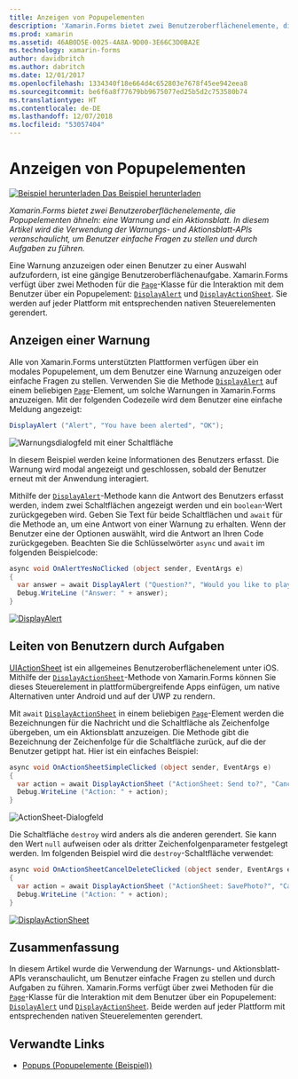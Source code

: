 ```yaml
---
title: Anzeigen von Popupelementen
description: 'Xamarin.Forms bietet zwei Benutzeroberflächenelemente, die Popupelementen ähneln: eine Warnung und ein Aktionsblatt. In diesem Artikel wird die Verwendung der Warnungs- und Aktionsblatt-APIs veranschaulicht, um Benutzer einfache Fragen zu stellen und durch Aufgaben zu führen.'
ms.prod: xamarin
ms.assetid: 46AB0D5E-0025-4A8A-9D00-3E66C3D0BA2E
ms.technology: xamarin-forms
author: davidbritch
ms.author: dabritch
ms.date: 12/01/2017
ms.openlocfilehash: 1334340f18e664d4c652803e7678f45ee942eea8
ms.sourcegitcommit: be6f6a8f77679bb9675077ed25b5d2c753580b74
ms.translationtype: HT
ms.contentlocale: de-DE
ms.lasthandoff: 12/07/2018
ms.locfileid: "53057404"
---
```

# <a name="displaying-pop-ups"></a>Anzeigen von Popupelementen

[![Beispiel herunterladen](~/media/shared/download.png) Das Beispiel herunterladen](https://developer.xamarin.com/samples/xamarin-forms/Navigation/Pop-ups/)

_Xamarin.Forms bietet zwei Benutzeroberflächenelemente, die Popupelementen ähneln: eine Warnung und ein Aktionsblatt. In diesem Artikel wird die Verwendung der Warnungs- und Aktionsblatt-APIs veranschaulicht, um Benutzer einfache Fragen zu stellen und durch Aufgaben zu führen._

Eine Warnung anzuzeigen oder einen Benutzer zu einer Auswahl aufzufordern, ist eine gängige Benutzeroberflächenaufgabe. Xamarin.Forms verfügt über zwei Methoden für die [`Page`](xref:Xamarin.Forms.Page)-Klasse für die Interaktion mit dem Benutzer über ein Popupelement: [`DisplayAlert`](xref:Xamarin.Forms.Page.DisplayAlert*) und [`DisplayActionSheet`](xref:Xamarin.Forms.Page.DisplayActionSheet*). Sie werden auf jeder Plattform mit entsprechenden nativen Steuerelementen gerendert.

## <a name="displaying-an-alert"></a>Anzeigen einer Warnung

Alle von Xamarin.Forms unterstützten Plattformen verfügen über ein modales Popupelement, um dem Benutzer eine Warnung anzuzeigen oder einfache Fragen zu stellen. Verwenden Sie die Methode [`DisplayAlert`](xref:Xamarin.Forms.Page.DisplayAlert*) auf einem beliebigen [`Page`](xref:Xamarin.Forms.Page)-Element, um solche Warnungen in Xamarin.Forms anzuzeigen. Mit der folgenden Codezeile wird dem Benutzer eine einfache Meldung angezeigt:

```csharp
DisplayAlert ("Alert", "You have been alerted", "OK");
```

![](pop-ups-images/alert.png "Warnungsdialogfeld mit einer Schaltfläche")

In diesem Beispiel werden keine Informationen des Benutzers erfasst. Die Warnung wird modal angezeigt und geschlossen, sobald der Benutzer erneut mit der Anwendung interagiert.

Mithilfe der [`DisplayAlert`](xref:Xamarin.Forms.Page.DisplayAlert*)-Methode kann die Antwort des Benutzers erfasst werden, indem zwei Schaltflächen angezeigt werden und ein `boolean`-Wert zurückgegeben wird. Geben Sie Text für beide Schaltflächen und `await` für die Methode an, um eine Antwort von einer Warnung zu erhalten. Wenn der Benutzer eine der Optionen auswählt, wird die Antwort an Ihren Code zurückgegeben. Beachten Sie die Schlüsselwörter `async` und `await` im folgenden Beispielcode:

```csharp
async void OnAlertYesNoClicked (object sender, EventArgs e)
{
  var answer = await DisplayAlert ("Question?", "Would you like to play a game", "Yes", "No");
  Debug.WriteLine ("Answer: " + answer);
}
```

[![DisplayAlert](pop-ups-images/alert2-sml.png "Warnungsdialogfeld mit zwei Schaltflächen")](pop-ups-images/alert2.png#lightbox "Alert Dialog with Two Buttons")

## <a name="guiding-users-through-tasks"></a>Leiten von Benutzern durch Aufgaben

[UIActionSheet](https://developer.apple.com/library/ios/documentation/uikit/reference/uiactionsheet_class/Reference/Reference.html) ist ein allgemeines Benutzeroberflächenelement unter iOS. Mithilfe der [`DisplayActionSheet`](xref:Xamarin.Forms.Page.DisplayActionSheet*)-Methode von Xamarin.Forms können Sie dieses Steuerelement in plattformübergreifende Apps einfügen, um native Alternativen unter Android und auf der UWP zu rendern.

Mit `await` [`DisplayActionSheet`](xref:Xamarin.Forms.Page.DisplayActionSheet*) in einem beliebigen [`Page`](xref:Xamarin.Forms.Page)-Element werden die Bezeichnungen für die Nachricht und die Schaltfläche als Zeichenfolge übergeben, um ein Aktionsblatt anzuzeigen. Die Methode gibt die Bezeichnung der Zeichenfolge für die Schaltfläche zurück, auf die der Benutzer getippt hat. Hier ist ein einfaches Beispiel:

```csharp
async void OnActionSheetSimpleClicked (object sender, EventArgs e)
{
  var action = await DisplayActionSheet ("ActionSheet: Send to?", "Cancel", null, "Email", "Twitter", "Facebook");
  Debug.WriteLine ("Action: " + action);
}
```

![](pop-ups-images/action.png "ActionSheet-Dialogfeld")

Die Schaltfläche `destroy` wird anders als die anderen gerendert. Sie kann den Wert `null` aufweisen oder als dritter Zeichenfolgenparameter festgelegt werden. Im folgenden Beispiel wird die `destroy`-Schaltfläche verwendet:

```csharp
async void OnActionSheetCancelDeleteClicked (object sender, EventArgs e)
{
  var action = await DisplayActionSheet ("ActionSheet: SavePhoto?", "Cancel", "Delete", "Photo Roll", "Email");
  Debug.WriteLine ("Action: " + action);
}
```

[![DisplayActionSheet](pop-ups-images/action2-sml.png "Aktionsblatt-Dialogfeld mit Destroy-Schaltfläche")](pop-ups-images/action2.png#lightbox "Action Sheet Dialog with Destroy Button")

## <a name="summary"></a>Zusammenfassung

In diesem Artikel wurde die Verwendung der Warnungs- und Aktionsblatt-APIs veranschaulicht, um Benutzer einfache Fragen zu stellen und durch Aufgaben zu führen. Xamarin.Forms verfügt über zwei Methoden für die [`Page`](xref:Xamarin.Forms.Page)-Klasse für die Interaktion mit dem Benutzer über ein Popupelement: [`DisplayAlert`](xref:Xamarin.Forms.Page.DisplayAlert*) und [`DisplayActionSheet`](xref:Xamarin.Forms.Page.DisplayActionSheet*). Beide werden auf jeder Plattform mit entsprechenden nativen Steuerelementen gerendert.



## <a name="related-links"></a>Verwandte Links

- [Popups (Popupelemente (Beispiel))](https://developer.xamarin.com/samples/xamarin-forms/Navigation/Pop-ups/)
